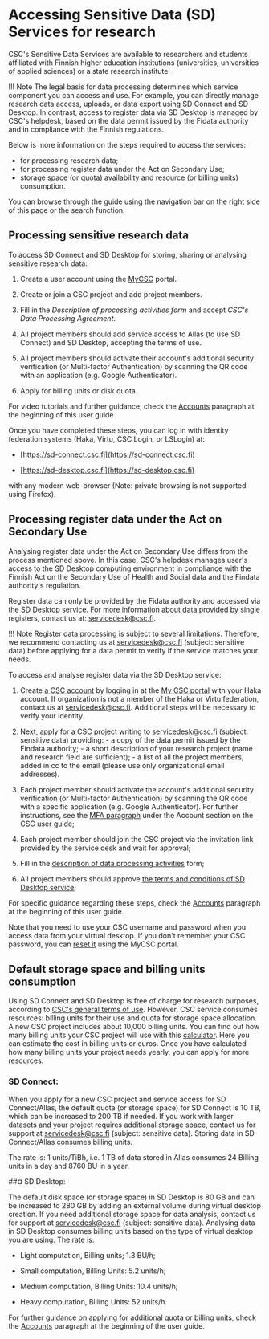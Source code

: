 # Accessing Sensitive Data (SD) Services for research
  
CSC's Sensitive Data Services are available to researchers and students affiliated with Finnish higher education institutions (universities, universities of applied sciences) or a state research institute. 

!!! Note
    The legal basis for data processing determines which service component you can access and use. For example, you can directly manage research data access, uploads, or data export using SD Connect and SD Desktop. In contrast, access to register data via SD Desktop is managed by CSC's helpdesk, based on the data permit issued by the Fidata authority and in compliance with the Finnish regulations. 

Below is more information on the steps required to access the services:

* for processing research data;
* for processing register data under the Act on Secondary Use;
* storage space (or quota) availability and resource (or billing units) consumption.

You can browse through the guide using the navigation bar on the right side of this page or the search function.
 
 

## Processing sensitive research data
 	 
  
To access SD Connect and SD Desktop for storing, sharing or analysing sensitive research data:

1. Create a user account using the [MyCSC](https://my.csc.fi) portal.  

2. Create or join a CSC project and add project members.

3. Fill in the _Description of processing activities form_ and accept _CSC's Data Processing Agreement_.

4. All project members should add service access to Allas (to use SD Connect) and SD Desktop, accepting the terms of use. 

5. All project members should activate their account's additional security verification (or Multi-factor Authentication) by scanning the QR code with an application (e.g. Google Authenticator).


6. Apply for billing units or disk quota.


For video tutorials and further guidance, check the [Accounts](../../accounts/index.md) paragraph at the beginning of this user guide.

Once you have completed these steps, you can log in with identity federation systems (Haka, Virtu, CSC Login, or LSLogin) at:

* [https://sd-connect.csc.fi](https://sd-connect.csc.fi) 	 
  
 * [https://sd-desktop.csc.fi](https://sd-desktop.csc.fi)	 
  

with any modern web-browser (Note: private browsing is not supported using Firefox).


## Processing register data under the Act on Secondary Use

Analysing register data under the Act on Secondary Use differs from the process mentioned above. In this case, CSC's helpdesk manages user's access to the SD Desktop computing environment in compliance with the Finnish Act on the Secondary Use of Health and Social data and the Findata authority's regulation.

Register data can only be provided by the Fidata authority and accessed via the SD Desktop service. For more information about data provided by single registers, contact us at: servicedesk@csc.fi.


!!! Note
    Register data processing is subject to several limitations. Therefore, we recommend contacting us at servicedesk@csc.fi (subject: sensitive data) before applying for a data permit to verify if the service matches your needs. 

To access and analyse register data via the SD Desktop service:

 1. Create [a CSC account](../../accounts/how-to-create-new-user-account.md) by logging in at the [My CSC portal](https://my.csc.fi) with your Haka account. If organization is not a member of the Haka or Virtu federation, contact us at servicedesk@csc.fi. Additional steps will be necessary to verify your identity.

2. Next, apply for a CSC project writing to servicedesk@csc.fi (subject: sensitive data) providing: - a copy of the data permit issued by the Findata authority; - a short description of your research project (name and research field are sufficient); - a list of all the project members, added in cc to the email (please use only organizational email addresses).
  
3. Each project member should activate the account's additional security verification (or Multi-factor Authentication) by scanning the QR code with a specific application (e.g. Google Authenticator). For further instructions, see the [MFA paragraph](../../accounts/mfa.md) under the Account section on the CSC user guide;


4. Each project member should join the CSC project via the invitation link provided by the service desk and wait for approval;
  
 	
5. Fill in the [description of data processing activities](../../accounts/when-your-project-handles-personal-data.md) form;	 
  
 	 
6. All project members should approve [the terms and conditions of SD Desktop service](../../accounts/how-to-add-service-access-for-project.md#member);	 
  
 	 
For specific guidance regarding these steps, check the [Accounts](../../accounts/index.md) paragraph at the beginning of this user guide.	 
  
Note that you need to use your CSC username and password when you access data from your virtual desktop. If you don't remember your CSC password, you can [reset it](../../accounts/how-to-change-password.md) using the MyCSC portal.
  
 	 
## Default storage space and billing units consumption

Using SD Connect and SD Desktop is free of charge for research purposes, according to [CSC's general terms of use](https://research.csc.fi/free-of-charge-use-cases). However, CSC service consumes resources: billing units for their use and quota for storage space allocation. A new CSC project includes about 10,000 billing units. You can find out how many billing units your CSC project will use with this [calculator](https://research.csc.fi/pricing). Here you can estimate the cost in billing units or euros. Once you have calculated how many billing units your project needs yearly, you can apply for more resources.


### SD Connect:

When you apply for a new CSC project and service access for SD Connect/Allas, the default quota (or storage space) for SD Connect is 10 TB, which can be increased to 200 TB if needed. If you work with larger datasets and your project requires additional storage space, contact us for support at servicedesk@csc.fi (subject: sensitive data). Storing data in SD Connect/Allas consumes billing units. 

The rate is: 1 units/TiBh, i.e. 1 TB of data stored in Allas consumes 24 Billing units in a day and 8760 BU in a year.

##¤ SD Desktop:

The default disk space (or storage space) in SD Desktop is 80 GB and can be increased to 280 GB by adding an external volume during virtual desktop creation. If you need additional storage space for data analysis, contact us for support at servicedesk@csc.fi (subject: sensitive data). 
Analysing data in SD Desktop consumes billing units based on the type of virtual desktop you are using. The rate is:

* Light computation, Billing units; 1.3 BU/h;

* Small computation, Billing Units: 5.2 units/h;

* Medium computation, Billing Units: 10.4 units/h;

* Heavy computation, Billing Units: 52 units/h.


For further guidance on applying for additional quota or billing units, check the [Accounts](../../accounts/index.md) paragraph at the beginning of the user guide.  

